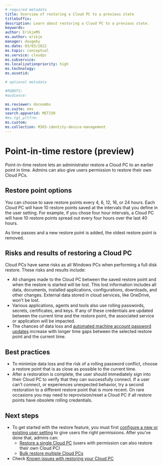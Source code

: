 ```yaml
---
# required metadata
title: Overview of restoring a Cloud PC to a previous state
titleSuffix:
description: Learn about restoring a Cloud PC to a previous state.
keywords:
author: ErikjeMS 
ms.author: erikje
manager: dougeby
ms.date: 03/03/2022
ms.topic: conceptual
ms.service: cloudpc
ms.subservice:
ms.localizationpriority: high
ms.technology:
ms.assetid: 

# optional metadata

#ROBOTS:
#audience:

ms.reviewer: docoombs
ms.suite: ems
search.appverid: MET150
#ms.tgt_pltfrm:
ms.custom: 
ms.collection: M365-identity-device-management
---
```


# Point-in-time restore (preview)

Point-in-time restore lets an administrator restore a Cloud PC to an earlier point in time. Admins can also give users permission to restore their own Cloud PCs.

## Restore point options

You can choose to save restore points every 4, 6, 12, 16, or 24 hours. Each Cloud PC will have 10 restore points saved at the intervals that you define in the user setting. For example, if you chose four hour intervals, a Cloud PC will have 10 restore points spread out every four hours over the last 40 hours.

As time passes and a new restore point is added, the oldest restore point is removed.

## Risks and results of restoring a Cloud PC

Cloud PCs have same risks as all Windows PCs when performing a full disk restore.  These risks and results include:

- All changes made to the Cloud PC between the saved restore point and when the restore is started will be lost. This lost information includes all data, documents, installed applications, configurations, downloads, and other changes. External data stored in cloud services, like OneDrive, won't be lost.
- Various applications, agents and tools also use rolling passwords, secrets, certificates, and keys.  If any of these credentials are updated between the current time and the restore point, the associated service or application will be impacted.
- The chances of data loss and [automated machine account password updates](known-issues-enterprise.md#restore-and-automatic-rolling-credentials) increase with longer time gaps between the selected restore point and the current time.

## Best practices

- To minimize data loss and the risk of a rolling password conflict, choose a restore point that is as close as possible to the current time.
- After a restoration is complete, the user should immediately sign into their Cloud PC to verify that they can successfully connect. If a user can't connect, or experiences unexpected behavior, try a second restoration to a different restore point that is more recent. On rare occasions you may need to reprovision/reset a Cloud PC if all restore points have obsolete rolling credentials.

<!-- ########################## -->
## Next steps

- To get started with the restore feature, you must first [configure a new or existing user setting](restore-configure.md) to give users the right permissions. After you’ve done that, admins can:
  - [Restore a single Cloud PC](restore-single-cloud-pc.md) (users with permission can also restore their own Cloud PC)
  - [Bulk restore multiple Cloud PCs](restore-bulk.md)
- Check [Known issues with restoring your Cloud PC](known-issues-enterprise.md)

